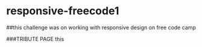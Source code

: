 # responsive-freecode1
##this challenge was on working with responsive design on free code camp 

###TRIBUTE PAGE
this
